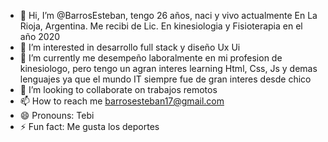 - 👋 Hi, I’m @BarrosEsteban, tengo 26 años, naci y vivo actualmente En La Rioja, Argentina. Me recibi de Lic. En kinesiologia y Fisioterapia en el año 2020
- 👀 I’m interested in desarrollo full stack y diseño Ux Ui
- 🌱 I’m currently me desempeño laboralmente en mi profesion de kinesiologo, pero tengo un agran interes  learning Html, Css, Js y demas lenguajes ya que el mundo IT siempre fue de gran interes desde chico
- 💞️ I’m looking to collaborate on trabajos remotos
- 📫 How to reach me barrosesteban17@gmail.com
- 😄 Pronouns: Tebi
- ⚡ Fun fact: Me gusta los deportes

<!---
BarrosEsteban/BarrosEsteban is a ✨ special ✨ repository because its `README.md` (this file) appears on your GitHub profile.
You can click the Preview link to take a look at your changes.
--->
